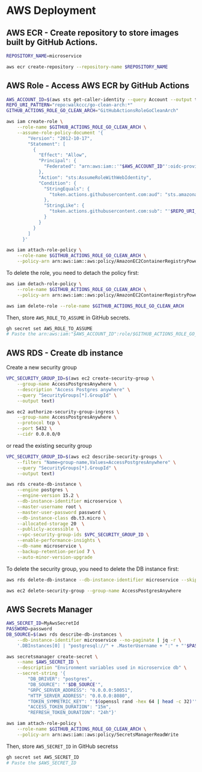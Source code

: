 # AWS Deployment

## AWS ECR - Create repository to store images built by GitHub Actions.

```bash
REPOSITORY_NAME=microservice
```

```bash
aws ecr create-repository --repository-name $REPOSITORY_NAME
```

## AWS Role - Access AWS ECR by GitHub Actions

```bash
AWS_ACCOUNT_ID=$(aws sts get-caller-identity --query Account --output text)
REPO_URI_PATTERN="repo:walkccc/go-clean-arch:*"
GITHUB_ACTIONS_ROLE_GO_CLEAN_ARCH="GitHubActionsRoleGoCleanArch"
```

```bash
aws iam create-role \
    --role-name $GITHUB_ACTIONS_ROLE_GO_CLEAN_ARCH \
    --assume-role-policy-document '{
        "Version": "2012-10-17",
        "Statement": [
          {
            "Effect": "Allow",
            "Principal": {
              "Federated": "arn:aws:iam::'"$AWS_ACCOUNT_ID"':oidc-provider/token.actions.githubusercontent.com"
            },
            "Action": "sts:AssumeRoleWithWebIdentity",
            "Condition": {
              "StringEquals": {
                "token.actions.githubusercontent.com:aud": "sts.amazonaws.com"
              },
              "StringLike": {
                "token.actions.githubusercontent.com:sub": "'$REPO_URI_PATTERN'"
              }
            }
          }
        ]
      }'
```

```bash
aws iam attach-role-policy \
    --role-name $GITHUB_ACTIONS_ROLE_GO_CLEAN_ARCH \
    --policy-arn arn:aws:iam::aws:policy/AmazonEC2ContainerRegistryPowerUser
```

To delete the role, you need to detach the policy first:

```bash
aws iam detach-role-policy \
    --role-name $GITHUB_ACTIONS_ROLE_GO_CLEAN_ARCH \
    --policy-arn arn:aws:iam::aws:policy/AmazonEC2ContainerRegistryPowerUser
```

```bash
aws iam delete-role --role-name $GITHUB_ACTIONS_ROLE_GO_CLEAN_ARCH
```

Then, store `AWS_ROLE_TO_ASSUME` in GitHub secrets.

```bash
gh secret set AWS_ROLE_TO_ASSUME
# Paste the arn:aws:iam:"$AWS_ACCOUNT_ID":role/$GITHUB_ACTIONS_ROLE_GO_CLEAN_ARCH
```

## AWS RDS - Create db instance

Create a new security group

```bash
VPC_SECURITY_GROUP_ID=$(aws ec2 create-security-group \
    --group-name AccessPostgresAnywhere \
    --description "Access Postgres anywhere" \
    --query "SecurityGroups[*].GroupId" \
    --output text)
```

```bash
aws ec2 authorize-security-group-ingress \
    --group-name AccessPostgresAnywhere \
    --protocol tcp \
    --port 5432 \
    --cidr 0.0.0.0/0
```

or read the existing security group

```bash
VPC_SECURITY_GROUP_ID=$(aws ec2 describe-security-groups \
    --filters "Name=group-name,Values=AccessPostgresAnywhere" \
    --query "SecurityGroups[*].GroupId" \
    --output text)
```

```bash
aws rds create-db-instance \
    --engine postgres \
    --engine-version 15.2 \
    --db-instance-identifier microservice \
    --master-username root \
    --master-user-password password \
    --db-instance-class db.t3.micro \
    --allocated-storage 20  \
    --publicly-accessible \
    --vpc-security-group-ids $VPC_SECURITY_GROUP_ID \
    --enable-performance-insights \
    --db-name microservice \
    --backup-retention-period 7 \
    --auto-minor-version-upgrade
```

To delete the security group, you need to delete the DB instance first:

```bash
aws rds delete-db-instance --db-instance-identifier microservice --skip-final-snapshot
```

```bash
aws ec2 delete-security-group --group-name AccessPostgresAnywhere
```

## AWS Secrets Manager

```bash
AWS_SECRET_ID=MyAwsSecretId
PASSWORD=password
DB_SOURCE=$(aws rds describe-db-instances \
    --db-instance-identifier microservice --no-paginate | jq -r \
    '.DBInstances[0] | "postgresql://" + .MasterUsername + ":" + "'$PASSWORD'" + "@" + .Endpoint.Address + ":" + (.Endpoint.Port | tostring) + "/microservice"')
```

```bash
aws secretsmanager create-secret \
    --name $AWS_SECRET_ID \
    --description "Environment variables used in microservice db" \
    --secret-string '{
        "DB_DRIVER": "postgres",
        "DB_SOURCE": "'$DB_SOURCE'",
        "GRPC_SERVER_ADDRESS": "0.0.0.0:50051",
        "HTTP_SERVER_ADDRESS": "0.0.0.0:8080",
        "TOKEN_SYMMETRIC_KEY": "'$(openssl rand -hex 64 | head -c 32)'",
        "ACCESS_TOKEN_DURATION": "15m",
        "REFRESH_TOKEN_DURATION": "24h"}'
```

```bash
aws iam attach-role-policy \
    --role-name $GITHUB_ACTIONS_ROLE_GO_CLEAN_ARCH \
    --policy-arn arn:aws:iam::aws:policy/SecretsManagerReadWrite
```

Then, store `AWS_SECRET_ID` in GitHub secretss

```bash
gh secret set AWS_SECRET_ID
# Paste the $AWS_SECRET_ID
```
